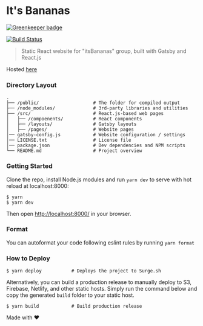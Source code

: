 # It's Bananas

[![Greenkeeper badge](https://badges.greenkeeper.io/itzBananas/website.svg)](https://greenkeeper.io/)

[![Build Status](https://travis-ci.org/itzBananas/website.svg?branch=master)](https://travis-ci.org/itzBananas/website)

> Static React website for "itsBananas" group, built with Gatsby and React.js

Hosted [here](http://itsbananas.club)

### Directory Layout

```
.
├── /public/                    # The folder for compiled output
├── /node_modules/              # 3rd-party libraries and utilities
├── /src/                       # React.js-based web pages
│   ├── /compoenents/           # React components
│   ├── /layouts/               # Gatsby layouts
│   ├── /pages/                 # Website pages
│── gatsby-config.js            # Website configuration / settings
│── LICENSE.txt                 # License file
│── package.json                # Dev dependencies and NPM scripts
└── README.md                   # Project overview
```

### Getting Started

Clone the repo, install Node.js modules and run `yarn dev` to serve with hot reload at localhost:8000:

```shell
$ yarn
$ yarn dev
```

Then open [http://localhost:8000/](http://localhost:8000/) in your browser.

### Format
You can autoformat your code following eslint rules by running `yarn format`

### How to Deploy

```shell
$ yarn deploy           # Deploys the project to Surge.sh
```

Alternatively, you can build a production release to manually deploy to S3, Firebase, Netlify, and other static hosts. Simply run the command below and copy the generated `build` folder to your static host.

```shell
$ yarn build            # Build production release
```

Made with ♥
